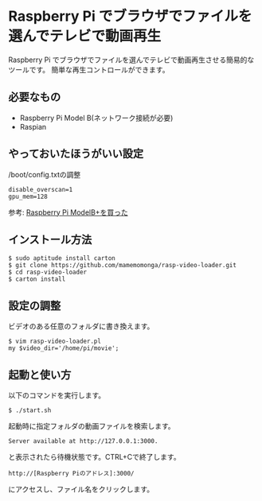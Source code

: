 # Raspberry Pi でブラウザでファイルを選んでテレビで動画再生

Raspberry Pi でブラウザでファイルを選んでテレビで動画再生させる簡易的なツールです。
簡単な再生コントロールができます。

## 必要なもの

* Raspberry Pi Model B(ネットワーク接続が必要)
* Raspian

## やっておいたほうがいい設定

/boot/config.txtの調整

	disable_overscan=1
	gpu_mem=128

参考: [Raspberry Pi ModelB+を買った](http://blog.mamemomonga.com/2015/01/raspberry-pi-modelb.html)

## インストール方法

	$ sudo aptitude install carton
	$ git clone https://github.com/mamemomonga/rasp-video-loader.git
	$ cd rasp-video-loader
	$ carton install

## 設定の調整

ビデオのある任意のフォルダに書き換えます。

	$ vim rasp-video-loader.pl
	my $video_dir='/home/pi/movie';

## 起動と使い方

以下のコマンドを実行します。

	$ ./start.sh

起動時に指定フォルダの動画ファイルを検索します。

	Server available at http://127.0.0.1:3000.

と表示されたら待機状態です。CTRL+Cで終了します。

	http://[Raspberry Piのアドレス]:3000/

にアクセスし、ファイル名をクリックします。


